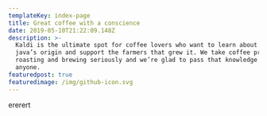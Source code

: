 ```yaml
---
templateKey: index-page
title: Great coffee with a conscience
date: 2019-05-10T21:22:09.148Z
description: >-
  Kaldi is the ultimate spot for coffee lovers who want to learn about their
  java’s origin and support the farmers that grew it. We take coffee production,
  roasting and brewing seriously and we’re glad to pass that knowledge to
  anyone.
featuredpost: true
featuredimage: /img/github-icon.svg
---
```

ererert
